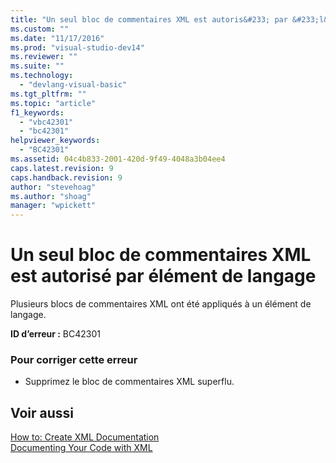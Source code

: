 ```yaml
---
title: "Un seul bloc de commentaires XML est autoris&#233; par &#233;l&#233;ment de langage | Microsoft Docs"
ms.custom: ""
ms.date: "11/17/2016"
ms.prod: "visual-studio-dev14"
ms.reviewer: ""
ms.suite: ""
ms.technology: 
  - "devlang-visual-basic"
ms.tgt_pltfrm: ""
ms.topic: "article"
f1_keywords: 
  - "vbc42301"
  - "bc42301"
helpviewer_keywords: 
  - "BC42301"
ms.assetid: 04c4b833-2001-420d-9f49-4048a3b04ee4
caps.latest.revision: 9
caps.handback.revision: 9
author: "stevehoag"
ms.author: "shoag"
manager: "wpickett"
---
```

# Un seul bloc de commentaires XML est autoris&#233; par &#233;l&#233;ment de langage
Plusieurs blocs de commentaires XML ont été appliqués à un élément de langage.  
  
 **ID d’erreur :** BC42301  
  
### Pour corriger cette erreur  
  
-   Supprimez le bloc de commentaires XML superflu.  
  
## Voir aussi  
 [How to: Create XML Documentation](../Topic/How%20to:%20Create%20XML%20Documentation%20in%20Visual%20Basic.md)   
 [Documenting Your Code with XML](/dotnet/visual-basic/programming-guide/program-structure/documenting-your-code-with-xml)